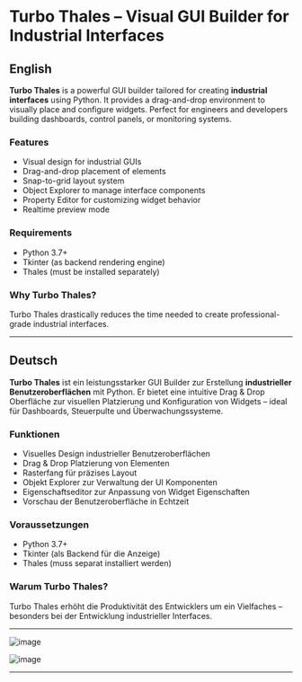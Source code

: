 # Turbo Thales – Visual GUI Builder for Industrial Interfaces

## English

**Turbo Thales** is a powerful GUI builder tailored for creating **industrial interfaces** using Python. It provides a drag-and-drop environment to visually place and configure widgets. Perfect for engineers and developers building dashboards, control panels, or monitoring systems.

### Features
- Visual design for industrial GUIs
- Drag-and-drop placement of elements
- Snap-to-grid layout system
- Object Explorer to manage interface components
- Property Editor for customizing widget behavior
- Realtime preview mode

### Requirements
- Python 3.7+
- Tkinter (as backend rendering engine)
- Thales (must be installed separately)

### Why Turbo Thales?
Turbo Thales drastically reduces the time needed to create professional-grade industrial interfaces.

---

## Deutsch

**Turbo Thales** ist ein leistungsstarker GUI Builder zur Erstellung **industrieller Benutzeroberflächen** mit Python. Er bietet eine intuitive Drag & Drop Oberfläche zur visuellen Platzierung und Konfiguration von Widgets – ideal für Dashboards, Steuerpulte und Überwachungssysteme.

### Funktionen
- Visuelles Design industrieller Benutzeroberflächen
- Drag & Drop Platzierung von Elementen
- Rasterfang für präzises Layout
- Objekt Explorer zur Verwaltung der UI Komponenten
- Eigenschaftseditor zur Anpassung von Widget Eigenschaften
- Vorschau der Benutzeroberfläche in Echtzeit

### Voraussetzungen
- Python 3.7+
- Tkinter (als Backend für die Anzeige)
- Thales (muss separat installiert werden)

### Warum Turbo Thales?
Turbo Thales erhöht die Produktivität des Entwicklers um ein Vielfaches – besonders bei der Entwicklung industrieller Interfaces.

---

![image](https://github.com/user-attachments/assets/2a851212-d794-4903-8aa4-23d7c0585a2a)

![image](https://github.com/user-attachments/assets/6ad42984-7ded-4e04-8867-6690f538e3aa)

---
